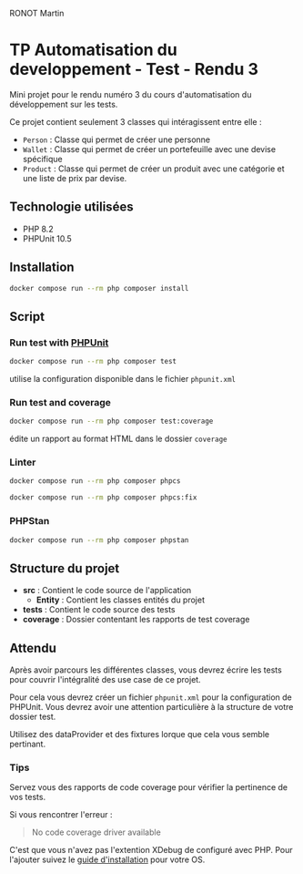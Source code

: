 RONOT Martin

# TP Automatisation du developpement - Test - Rendu 3

Mini projet pour le rendu numéro 3 du cours d'automatisation du développement sur les tests.

Ce projet contient seulement 3 classes qui intéragissent entre elle :

- `Person` : Classe qui permet de créer une personne
- `Wallet` : Classe qui permet de créer un portefeuille avec une devise spécifique
- `Product` : Classe qui permet de créer un produit avec une catégorie et une liste de prix par devise.

## Technologie utilisées

- PHP 8.2
- PHPUnit 10.5

## Installation

```sh
docker compose run --rm php composer install
```

## Script

### Run test with [PHPUnit](https://phpunit.de/)

```sh
docker compose run --rm php composer test
```

utilise la configuration disponible dans le fichier `phpunit.xml`

### Run test and coverage

```sh
docker compose run --rm php composer test:coverage
```

édite un rapport au format HTML dans le dossier `coverage`

### Linter

```sh
docker compose run --rm php composer phpcs
```

```sh
docker compose run --rm php composer phpcs:fix
```

### PHPStan

```sh
docker compose run --rm php composer phpstan
```

## Structure du projet

- **src** : Contient le code source de l'application
  - **Entity** : Contient les classes entités du projet
- **tests** : Contient le code source des tests
- **coverage** : Dossier contentant les rapports de test coverage

## Attendu

Après avoir parcours les différentes classes, vous devrez écrire les tests pour couvrir l'intégralité des use case de ce projet.

Pour cela vous devrez créer un fichier `phpunit.xml` pour la configuration de PHPUnit. Vous devrez avoir une attention particulière à la structure de votre dossier test.

Utilisez des dataProvider et des fixtures lorque que cela vous semble pertinant.

### Tips

Servez vous des rapports de code coverage pour vérifier la pertinence de vos tests.

Si vous rencontrer l'erreur :
  > No code coverage driver available

C'est que vous n'avez pas l'extention XDebug de configuré avec PHP. Pour l'ajouter suivez le [guide d'installation](https://xdebug.org/docs/install) pour votre OS.
